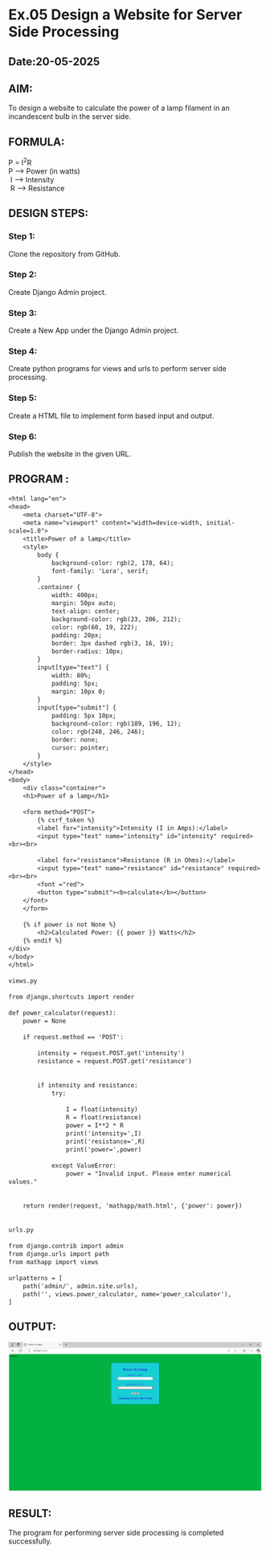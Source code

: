 # Ex.05 Design a Website for Server Side Processing
## Date:20-05-2025
## AIM:
 To design a website to calculate the power of a lamp filament in an incandescent bulb in the server side. 


## FORMULA:
P = I<sup>2</sup>R
<br> P --> Power (in watts)
<br> I --> Intensity
<br> R --> Resistance

## DESIGN STEPS:

### Step 1:
Clone the repository from GitHub.

### Step 2:
Create Django Admin project.

### Step 3:
Create a New App under the Django Admin project.

### Step 4:
Create python programs for views and urls to perform server side processing.

### Step 5:
Create a HTML file to implement form based input and output.

### Step 6:
Publish the website in the given URL.

## PROGRAM :
```
<html lang="en">
<head>
    <meta charset="UTF-8">
    <meta name="viewport" content="width=device-width, initial-scale=1.0">
    <title>Power of a lamp</title>
    <style>
        body {
            background-color: rgb(2, 178, 64);
            font-family: 'Lora', serif;
        }
        .container {
            width: 400px;
            margin: 50px auto;
            text-align: center;
            background-color: rgb(23, 206, 212);
            color: rgb(60, 19, 222);
            padding: 20px;
            border: 3px dashed rgb(3, 16, 19);
            border-radius: 10px;
        }
        input[type="text"] {
            width: 80%;
            padding: 5px;
            margin: 10px 0;
        }
        input[type="submit"] {
            padding: 5px 10px;
            background-color: rgb(189, 196, 12);
            color: rgb(248, 246, 246);
            border: none;
            cursor: pointer;
        }
    </style>
</head>
<body>
    <div class="container">
    <h1>Power of a lamp</h1>

    <form method="POST">
        {% csrf_token %}
        <label for="intensity">Intensity (I in Amps):</label>
        <input type="text" name="intensity" id="intensity" required><br><br>

        <label for="resistance">Resistance (R in Ohms):</label>
        <input type="text" name="resistance" id="resistance" required><br><br>
        <font ="red">
        <button type="submit"><b>calculate</b></button>
    </font>
    </form>

    {% if power is not None %}
        <h2>Calculated Power: {{ power }} Watts</h2>
    {% endif %}
</div>
</body>
</html>

views.py

from django.shortcuts import render

def power_calculator(request):
    power = None  

    if request.method == 'POST':
        
        intensity = request.POST.get('intensity')
        resistance = request.POST.get('resistance')

        
        if intensity and resistance:
            try:
            
                I = float(intensity)
                R = float(resistance)
                power = I**2 * R
                print('intensity=',I)
                print('resistance=',R)
                print('power=',power)  

            except ValueError:
                power = "Invalid input. Please enter numerical values."

    
    return render(request, 'mathapp/math.html', {'power': power})


urls.py

from django.contrib import admin
from django.urls import path
from mathapp import views

urlpatterns = [
    path('admin/', admin.site.urls),
    path('', views.power_calculator, name='power_calculator'), 
]
```
## OUTPUT:

![alt text](<Screenshot 2025-05-20 212704.png>)

## RESULT:
The program for performing server side processing is completed successfully.

